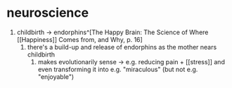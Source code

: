 # neuroscience
1. childbirth → endorphins^[The Happy Brain: The Science of Where [[Happiness]] Comes from, and Why, p. 16]
	1. there's a build-up and release of endorphins as the mother nears childbirth
		1. makes evolutionarily sense → e.g. reducing pain + [[stress]] and even transforming it into e.g. "miraculous" (but not e.g. "enjoyable")